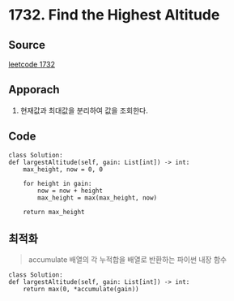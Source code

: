 # 1732. Find the Highest Altitude

## Source
[leetcode 1732](https://leetcode.com/problems/find-the-highest-altitude/description/?envType=study-plan-v2&envId=leetcode-75)


## Apporach
1. 현재값과 최대값을 분리하여 값을 조회한다.


## Code
    class Solution:
    def largestAltitude(self, gain: List[int]) -> int:
        max_height, now = 0, 0

        for height in gain:
            now = now + height
            max_height = max(max_height, now)
        
        return max_height
        

## 최적화
> accumulate 배열의 각 누적합을 배열로 반환하는 파이썬 내장 함수

    class Solution:
    def largestAltitude(self, gain: List[int]) -> int:
        return max(0, *accumulate(gain))